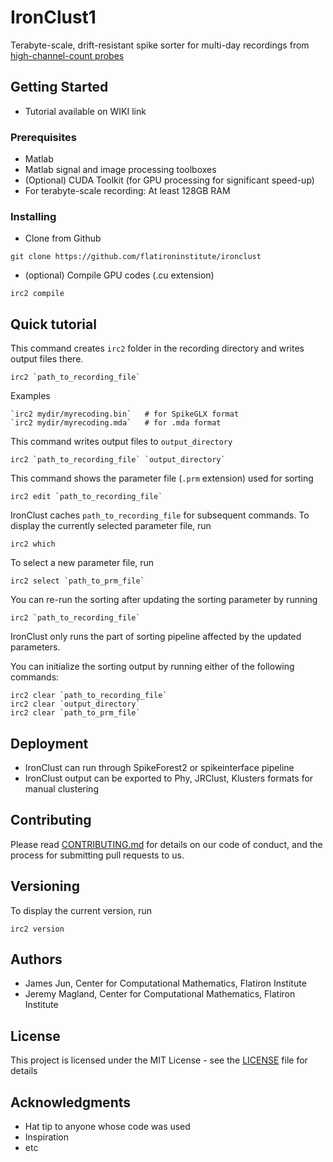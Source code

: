 # IronClust1

Terabyte-scale, drift-resistant spike sorter for multi-day recordings from [high-channel-count probes](https://www.nature.com/articles/nature24636)

## Getting Started

- Tutorial available on WIKI link

### Prerequisites

- Matlab 
- Matlab signal and image processing toolboxes
- (Optional) CUDA Toolkit (for GPU processing for significant speed-up)
- For terabyte-scale recording: At least 128GB RAM

### Installing
- Clone from Github
```
git clone https://github.com/flatironinstitute/ironclust
```
- (optional) Compile GPU codes (.cu extension)
```
irc2 compile
```

## Quick tutorial

This command creates `irc2` folder in the recording directory and writes output files there.
```
irc2 `path_to_recording_file`
```
Examples 
```
`irc2 mydir/myrecoding.bin`   # for SpikeGLX format
`irc2 mydir/myrecoding.mda`   # for .mda format
```

This command writes output files to `output_directory`
```
irc2 `path_to_recording_file` `output_directory`
```

This command shows the parameter file (`.prm` extension) used for sorting
```
irc2 edit `path_to_recording_file`
```

IronClust caches `path_to_recording_file` for subsequent commands. To display the currently selected parameter file, run
```
irc2 which
```

To select a new parameter file, run
```
irc2 select `path_to_prm_file`
```

You can re-run the sorting after updating the sorting parameter by running 
```
irc2 `path_to_recording_file`
```
IronClust only runs the part of sorting pipeline affected by the updated parameters. 

You can initialize the sorting output by running either of the following commands:
```
irc2 clear `path_to_recording_file`
irc2 clear `output_directory`
irc2 clear `path_to_prm_file`
```

## Deployment

- IronClust can run through SpikeForest2 or spikeinterface pipeline
- IronClust output can be exported to Phy, JRClust, Klusters formats for manual clustering

## Contributing

Please read [CONTRIBUTING.md](https://gist.github.com/PurpleBooth/b24679402957c63ec426) for details on our code of conduct, and the process for submitting pull requests to us.

## Versioning

To display the current version, run
```
irc2 version
```

## Authors

- James Jun, Center for Computational Mathematics, Flatiron Institute
- Jeremy Magland, Center for Computational Mathematics, Flatiron Institute

## License

This project is licensed under the MIT License - see the [LICENSE](LICENSE) file for details

## Acknowledgments

* Hat tip to anyone whose code was used
* Inspiration
* etc
